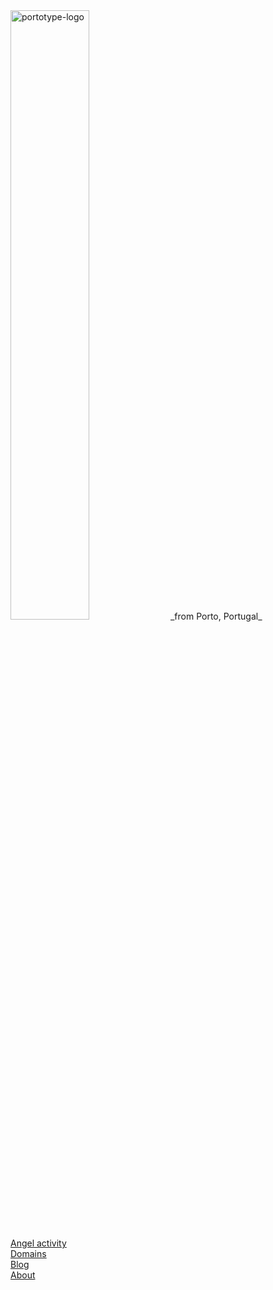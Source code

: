 <img src="documents/brand/logo-vertical-white-on-black.jpg" alt="portotype-logo" width="50%"/>  
_from Porto, Portugal_  

[Angel activity](/documents/angel/)  
[Domains](/documents/domains/)  
[Blog](https://patife.com)  
[About](/documents/about)  

